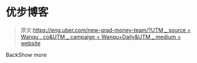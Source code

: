 # 优步博客

> 原文:[https://eng.uber.com/new-grad-money-team/?UTM _ source = Wanqu . co&UTM _ campaign = Wanqu+Daily&UTM _ medium = website](https://eng.uber.com/new-grad-money-team/?utm_source=wanqu.co&utm_campaign=Wanqu+Daily&utm_medium=website)

<title>Dropdown Icon</title>BackShow more